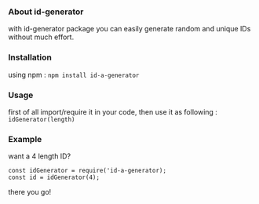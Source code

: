 ### About id-generator
with id-generator package you can easily generate random and unique IDs without much effort.
### Installation
using npm : ``` npm install id-a-generator ```
### Usage
first of all import/require it in your code, then use it as following : ``` idGenerator(length) ```
### Example
want a 4 length ID?
```
const idGenerator = require('id-a-generator);
const id = idGenerator(4);
```
there you go!